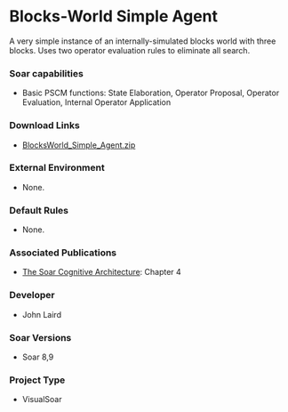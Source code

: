 # Blocks-World Simple Agent #
A very simple instance of an internally-simulated blocks world with three blocks. Uses two operator evaluation rules to eliminate all search.

### Soar capabilities ###
  * Basic PSCM functions: State Elaboration, Operator Proposal, Operator Evaluation, Internal Operator Application

### Download Links ###
  * [BlocksWorld\_Simple\_Agent.zip](http://web.eecs.umich.edu/~soar/downloads/Agents/BlocksWorld_Simple_Agent.zip)

### External Environment ###
  * None.

### Default Rules ###
  * None.

### Associated Publications ###
  * [The Soar Cognitive Architecture](http://mitpress.mit.edu/catalog/item/default.asp?ttype=2&tid=12784): Chapter 4

### Developer ###
  * John Laird

### Soar Versions ###
  * Soar 8,9

### Project Type ###
  * VisualSoar